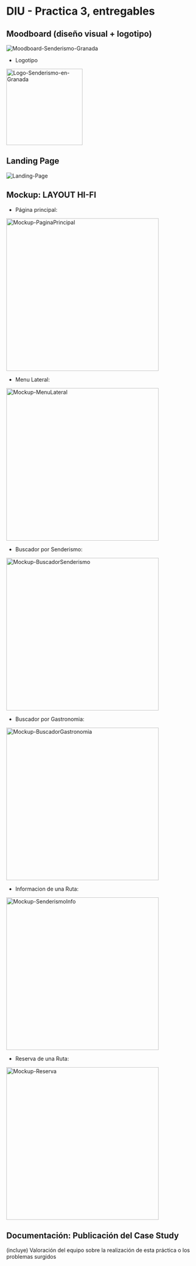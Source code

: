 # DIU - Practica 3, entregables

## Moodboard (diseño visual + logotipo)   
![Moodboard-Senderismo-Granada](../img/Moodboard-Senderismo-Granada.png)

* Logotipo
<img src="../img/senderismo-granada-logo.png" alt="Logo-Senderismo-en-Granada" width="200" height="200" />

## Landing Page
![Landing-Page](../img/Landing-Page-Senderismo-Granada.png)

## Mockup: LAYOUT HI-FI

- Página principal: 

<img src="../img/Mockup-Inicio.png" alt="Mockup-PaginaPrincipal" width="400"/>

- Menu Lateral: 

<img src="../img/Mockup-HamMenu.png" alt="Mockup-MenuLateral" width="400"/>

- Buscador por Senderismo: 

<img src="../img/Mockup-BuscadorSenderismo.png" alt="Mockup-BuscadorSenderismo" width="400"/>

- Buscador por Gastronomia: 

<img src="../img/Mockup-BuscadorGastronomia.png" alt="Mockup-BuscadorGastronomia" width="400"/>

- Informacion de una Ruta: 

<img src="../img/Mockup-SenderismoInfo.png" alt="Mockup-SenderismoInfo" width="400"/>

- Reserva de una Ruta: 

<img src="../img/Mockup-Reserva.png" alt="Mockup-Reserva" width="400"/>

## Documentación: Publicación del Case Study


(incluye) Valoración del equipo sobre la realización de esta práctica o los problemas surgidos
 
